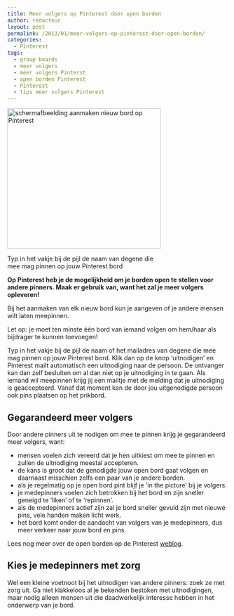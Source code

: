 ```yaml
---
title: Meer volgers op Pinterest door open borden
author: redacteur
layout: post
permalink: /2013/01/meer-volgers-op-pinterest-door-open-borden/
categories:
  - Pinterest
tags:
  - group boards
  - meer volgers
  - meer volgers Pinterst
  - open borden Pinterest
  - Pinterest
  - tips meer volgers Pinterest
---
```

<div id="attachment_3140" style="width: 360px" class="wp-caption alignright">
  <img class="size-full wp-image-3140 " src="/wordpress/wp-content/uploads/2013/01/pinterest_open_bord_maken.jpg" alt="schermafbeelding aanmaken nieuw bord op Pinterest" width="350" height="320" />
  
  <p class="wp-caption-text">
    Typ in het vakje bij de pijl de naam van degene die mee mag pinnen op jouw Pinterest bord
  </p>
</div>

**Op Pinterest heb je de mogelijkheid om je borden open te stellen voor andere pinners. Maak er gebruik van, want het zal je meer volgers opleveren!**

Bij het aanmaken van elk nieuw bord kun je aangeven of je andere mensen wilt laten meepinnen.

Let op: je moet ten minste één bord van iemand volgen om hem/haar als bijdrager te kunnen toevoegen!

Typ in het vakje bij de pijl de naam of het mailadres van degene die mee mag pinnen op jouw Pinterest bord. Klik dan op de knop &#8216;uitnodigen&#8217; en Pinterest mailt automatisch een uitnodiging naar de persoon. De ontvanger kan dan zelf besluiten om al dan niet op je uitnodiging in te gaan. Als iemand wil meepinnen krijg jij een mailtje met de melding dat je uitnodiging is geaccepteerd. Vanaf dat moment kan de door jou uitgenodigde persoon ook pins plaatsen op het prikbord.

## Gegarandeerd meer volgers

Door andere pinners uit te nodigen om mee te pinnen krijg je gegarandeerd meer volgers, want:

  * mensen voelen zich vereerd dat je hen uitkiest om mee te pinnen en zullen de uitnodiging meestal accepteren.
  * de kans is groot dat de genodigde jouw open bord gaat volgen en daarnaast misschien zelfs een paar van je andere borden.
  * als je regelmatig op je open bord pint blijf je &#8216;in the picture&#8217; bij je volgers.
  * je medepinners voelen zich betrokken bij het bord en zijn sneller geneigd te &#8216;liken&#8217; of te &#8216;repinnen&#8217;.
  * als de medepinners actief zijn zal je bord sneller gevuld zijn met nieuwe pins, vele handen maken licht werk.
  * het bord komt onder de aandacht van volgers van je medepinners, dus meer verkeer naar jouw bord en pins.

Lees nog meer over de open borden op de Pinterest <a title="Tips and tricks for group boards" href="http://blog.pinterest.com/post/32346469056/tips-tricks-for-group-boards" target="_blank">weblog</a>.

## Kies je medepinners met zorg

Wel een kleine voetnoot bij het uitnodigen van andere pinners: zoek ze met zorg uit. Ga niet klakkeloos al je bekenden bestoken met uitnodigingen, maar nodig alleen mensen uit die daadwerkelijk interesse hebben in het onderwerp van je bord.
